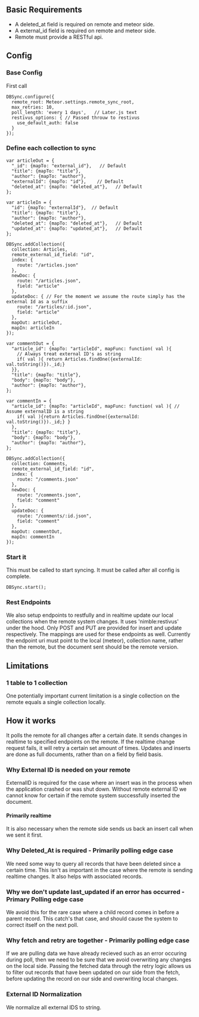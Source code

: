 ## Basic Requirements

- A deleted_at field is required on remote and meteor side.
- A external_id field is required on remote and meteor side.
- Remote must provide a RESTful api.

## Config

### Base Config

First call 

    DBSync.configure({
      remote_root: Meteor.settings.remote_sync_root,
      max_retries: 10,
      poll_length: 'every 1 days',   // Later.js text
      restivus_options: { // Passed throuw to restivus
        use_default_auth: false
      } 
    });

### Define each collection to sync

    var articleOut = {
      "_id": {mapTo: "external_id"},   // Default
      "title": {mapTo: "title"},
      "author": {mapTo: "author"},
      "externalId": {mapTo: "id"},    // Default
      "deleted_at": {mapTo: "deleted_at"},   // Default
    };

    var articleIn = {
      "id": {mapTo: "externalId"},  // Default
      "title": {mapTo: "title"},
      "author": {mapTo: "author"},
      "deleted_at": {mapTo: "deleted_at"},   // Default
      "updated_at": {mapTo: "updated_at"},   // Default
    };

    DBSync.addCollection({ 
      collection: Articles, 
      remote_external_id_field: "id",
      index: {
        route: "/articles.json"
      },
      newDoc: {
        route: "/articles.json",
        field: "article"
      },
      updateDoc: { // For the moment we assume the route simply has the external Id as a suffix
        route: "/articles/:id.json",
        field: "article"
      },
      mapOut: articleOut, 
      mapIn: articleIn
    });

    var commentOut = {
      "article_id": {mapTo: "articleId", mapFunc: function( val ){ 
        // Always treat external ID's as string
        if( val ){ return Articles.findOne({externalId: val.toString()})._id;}  
      }},
      "title": {mapTo: "title"},
      "body": {mapTo: "body"},
      "author": {mapTo: "author"},
    };

    var commentIn = {
      "article_id": {mapTo: "articleId", mapFunc: function( val ){ // Assume externalID is a string
        if( val ){return Articles.findOne({externalId: val.toString()})._id;} }
      },
      "title": {mapTo: "title"},
      "body": {mapTo: "body"},
      "author": {mapTo: "author"},
    };

    DBSync.addCollection({ 
      collection: Comments,
      remote_external_id_field: "id",
      index: {
        route: "/comments.json"
      },
      newDoc: {
        route: "/comments.json",
        field: "comment"
      },
      updateDoc: { 
        route: "/comments/:id.json",
        field: "comment"
      },
      mapOut: commentOut, 
      mapIn: commentIn
    });



### Start it

This must be called to start syncing.  It must be called after all config is complete.

    DBSync.start();

### Rest Endpoints

We also setup endpoints to restfully and in realtime update our local collections when the remote system changes. It uses 'nimble:restivus' under the hood.  Only POST and PUT are provided for insert and update respectively.  The mappings are used for these endpoints as well.  Currently the endpoint uri must point to the local (meteor), collection name, rather than the remote, but the document sent should be the remote version.

## Limitations

### 1 table to 1 collection

One potentially important current limitation is a single collection on the remote equals a single collection locally.



## How it works

It polls the remote for all changes after a certain date.  It sends changes in realtime to specified endpoints on the remote.  If the realtime change request fails, it will retry a certain set amount of times.  Updates and inserts are done as full documents, rather than on a field by field basis.

### Why External ID is needed on your remote

ExternalID is required for the case where an insert was in the process when the application crashed or was shut down.  Without remote external ID we cannot know for certain if the remote system successfully inserted the document.

#### Primarily realtime
It is also necessary when the remote side sends us back an insert call when we sent it first.

### Why Deleted_At is required - Primarily polling edge case

We need some way to query all records that have been deleted since a certain time.  This isn't as important in the case where the remote is sending realtime changes.  It also helps with associated records.

### Why we don't update last_updated if an error has occurred - Primary Polling edge case

We avoid this for the rare case where a child record comes in before a parent record.  This catch's that case, and should cause the system to correct itself on the next poll.

### Why fetch and retry are together - Primarily polling edge case

If we are pulling data we have already recieved such as an error occuring during poll, then we need to be sure that we avoid overwriting any changes on the local side.  Passing the fetched data through the retry logic allows us to filter out records that have been updated on our side from the fetch, before updating the record on our side and overwriting local changes.  

### External ID Normalization

We normalize all external IDS to string.
